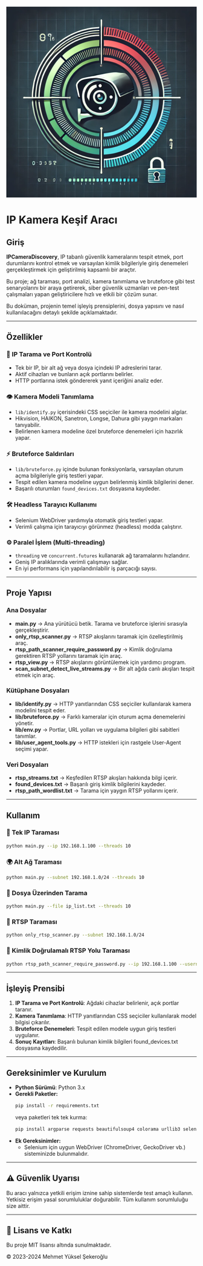 ![Logo](../../img/logo.webp)

# IP Kamera Keşif Aracı

## Giriş

**IPCameraDiscovery**, IP tabanlı güvenlik kameralarını tespit etmek, port durumlarını kontrol etmek ve varsayılan kimlik bilgileriyle giriş denemeleri gerçekleştirmek için geliştirilmiş kapsamlı bir araçtır. 

Bu proje; ağ taraması, port analizi, kamera tanımlama ve bruteforce gibi test senaryolarını bir araya getirerek, siber güvenlik uzmanları ve pen-test çalışmaları yapan geliştiricilere hızlı ve etkili bir çözüm sunar. 

Bu doküman, projenin temel işleyiş prensiplerini, dosya yapısını ve nasıl kullanılacağını detaylı şekilde açıklamaktadır.

---

## Özellikler

### 🔎 IP Tarama ve Port Kontrolü
- Tek bir IP, bir alt ağ veya dosya içindeki IP adreslerini tarar.
- Aktif cihazları ve bunların açık portlarını belirler.
- HTTP portlarına istek göndererek yanıt içeriğini analiz eder.

### 👁 Kamera Modeli Tanımlama
- `lib/identify.py` içerisindeki CSS seçiciler ile kamera modelini algılar.
- Hikvision, HAIKON, Sanetron, Longse, Dahura gibi yaygın markaları tanıyabilir.
- Belirlenen kamera modeline özel bruteforce denemeleri için hazırlık yapar.

### ⚡ Bruteforce Saldırıları
- `lib/bruteforce.py` içinde bulunan fonksiyonlarla, varsayılan oturum açma bilgileriyle giriş testleri yapar.
- Tespit edilen kamera modeline uygun belirlenmiş kimlik bilgilerini dener.
- Başarılı oturumları `found_devices.txt` dosyasına kaydeder.

### 🛠 Headless Tarayıcı Kullanımı
- Selenium WebDriver yardımıyla otomatik giriş testleri yapar.
- Verimli çalışma için tarayıcıyı görünmez (headless) modda çalıştırır.

### ⚙ Paralel İşlem (Multi-threading)
- `threading` ve `concurrent.futures` kullanarak ağ taramalarını hızlandırır.
- Geniş IP aralıklarında verimli çalışmayı sağlar.
- En iyi performans için yapılandırılabilir iş parçacığı sayısı.

---

## Proje Yapısı

### Ana Dosyalar
- **main.py** → Ana yürütücü betik. Tarama ve bruteforce işlerini sırasıyla gerçekleştirir.
- **only_rtsp_scanner.py** → RTSP akışlarını taramak için özelleştirilmiş araç.
- **rtsp_path_scanner_require_password.py** → Kimlik doğrulama gerektiren RTSP yollarını taramak için araç.
- **rtsp_view.py** → RTSP akışlarını görüntülemek için yardımcı program.
- **scan_subnet_detect_live_streams.py** → Bir alt ağda canlı akışları tespit etmek için araç.

### Kütüphane Dosyaları
- **lib/identify.py** → HTTP yanıtlarından CSS seçiciler kullanılarak kamera modelini tespit eder.
- **lib/bruteforce.py** → Farklı kameralar için oturum açma denemelerini yönetir.
- **lib/env.py** → Portlar, URL yolları ve uygulama bilgileri gibi sabitleri tanımlar.
- **lib/user_agent_tools.py** → HTTP istekleri için rastgele User-Agent seçimi yapar.

### Veri Dosyaları
- **rtsp_streams.txt** → Keşfedilen RTSP akışları hakkında bilgi içerir.
- **found_devices.txt** → Başarılı giriş kimlik bilgilerini kaydeder.
- **rtsp_path_wordlist.txt** → Tarama için yaygın RTSP yollarını içerir.

---

## Kullanım

### 👀 Tek IP Taraması
```sh
python main.py --ip 192.168.1.100 --threads 10
```

### 🌍 Alt Ağ Taraması
```sh
python main.py --subnet 192.168.1.0/24 --threads 10
```

### 📃 Dosya Üzerinden Tarama
```sh
python main.py --file ip_list.txt --threads 10
```

### 🎦 RTSP Taraması
```sh
python only_rtsp_scanner.py --subnet 192.168.1.0/24
```

### 🔑 Kimlik Doğrulamalı RTSP Yolu Taraması
```sh
python rtsp_path_scanner_require_password.py --ip 192.168.1.100 --username admin --password 123456
```

---

## İşleyiş Prensibi

1. **IP Tarama ve Port Kontrolü**: Ağdaki cihazlar belirlenir, açık portlar taranır.
2. **Kamera Tanımlama**: HTTP yanıtlarından CSS seçiciler kullanılarak model bilgisi çıkarılır.
3. **Bruteforce Denemeleri**: Tespit edilen modele uygun giriş testleri uygulanır.
4. **Sonuç Kayıtları**: Başarılı bulunan kimlik bilgileri found_devices.txt dosyasına kaydedilir.

---

## Gereksinimler ve Kurulum

- **Python Sürümü**: Python 3.x
- **Gerekli Paketler:**
  ```sh
  pip install -r requirements.txt
  ```
  veya paketleri tek tek kurma:
  ```sh
  pip install argparse requests beautifulsoup4 colorama urllib3 selenium tqdm ipaddress
  ```
- **Ek Gereksinimler:**
  - Selenium için uygun WebDriver (ChromeDriver, GeckoDriver vb.) sisteminizde bulunmalıdır.

---

## ⚠️ Güvenlik Uyarısı

Bu aracı yalnızca yetkili erişim iznine sahip sistemlerde test amaçlı kullanın. Yetkisiz erişim yasal sorumluluklar doğurabilir. Tüm kullanım sorumluluğu size aittir.

---

## 🌟 Lisans ve Katkı

Bu proje MIT lisansı altında sunulmaktadır.

© 2023-2024 Mehmet Yüksel Şekeroğlu